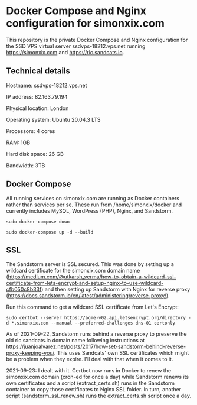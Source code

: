# Docker Compose and Nginx configuration for simonxix.com

This repository is the private Docker Compose and Nginx configuration for the SSD VPS virtual server ssdvps-18212.vps.net running https://simonxix.com and https://rlc.sandcats.io.

## Technical details

Hostname: ssdvps-18212.vps.net

IP address: 82.163.79.194

Physical location: London

Operating system: Ubuntu 20.04.3 LTS

Processors: 4 cores

RAM: 1GB

Hard disk space: 26 GB

Bandwidth: 3TB


## Docker Compose

All running services on simonxix.com are running as Docker containers rather than services per se. These run from /home/simonxix/docker and currently includes MySQL, WordPress (PHP), Nginx, and Sandstorm. 

`sudo docker-compose down`

`sudo docker-compose up -d --build`

## SSL

The Sandstorm server is SSL secured. This was done by setting up a wildcard certificate for the simonxix.com domain name (https://medium.com/@utkarsh_verma/how-to-obtain-a-wildcard-ssl-certificate-from-lets-encrypt-and-setup-nginx-to-use-wildcard-cfb050c8b33f) and then setting up Sandstorm with Nginx for reverse proxy (https://docs.sandstorm.io/en/latest/administering/reverse-proxy/).

Run this command to get a wildcard SSL certificate from Let's Encrypt:

`sudo certbot --server https://acme-v02.api.letsencrypt.org/directory -d *.simonxix.com --manual --preferred-challenges dns-01 certonly`

As of 2021-09-22, Sandstorm runs behind a reverse proxy to preserve the old rlc.sandcats.io domain name following instructions at https://juanjoalvarez.net/posts/2017/how-set-sandstorm-behind-reverse-proxy-keeping-you/. This uses Sandcats' own SSL certificates which might be a problem when they expire. I'll deal with that when it comes to it.

2021-09-23: I dealt with it. Certbot now runs in Docker to renew the simonxix.com domain (cron-ed for once a day) while Sandstorm renews its own certificates and a script (extract_certs.sh) runs in the Sandstorm container to copy those certificates to Nginx SSL folder. In turn, another script (sandstorm_ssl_renew.sh) runs the extract_certs.sh script once a day. 

